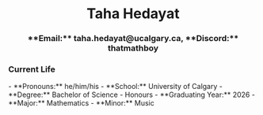 <center> <h1> Taha Hedayat </h1> </center>
<center> <h3> **Email:** taha.hedayat@ucalgary.ca, **Discord:** thatmathboy </h3> </center>

<h3> Current Life </h3>
- **Pronouns:** he/him/his
- **School:** University of Calgary
- **Degree:** Bachelor of Science - Honours
- **Graduating Year:** 2026
- **Major:** Mathematics
- **Minor:** Music
